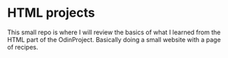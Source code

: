 # HTML projects

This small repo is where I will review the basics of what I learned from the HTML part of the OdinProject. Basically doing a small website with a page of recipes.
